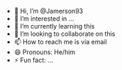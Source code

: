 - 👋 Hi, I’m @Jamerson93
- 👀 I’m interested in ...
- 🌱 I’m currently learning this
- 💞️ I’m looking to collaborate on this
- 📫 How to reach me is via email
- 😄 Pronouns: He/him
- ⚡ Fun fact: ...

<!---
Jamerson93/Jamerson93 is a ✨ special ✨ repository because its `README.md` (this file) appears on your GitHub profile.
You can click the Preview link to take a look at your changes.
--->
